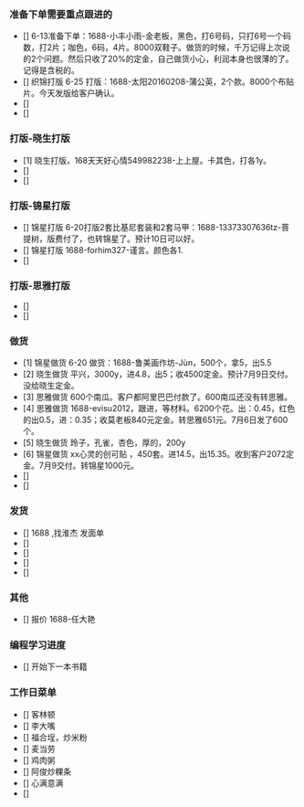 ### 准备下单需要重点跟进的
- [] 6-13准备下单：1688-小丰小雨-金老板，黑色，打6号码，只打6号一个码数，打2片；咖色，6码，4片。8000双鞋子。做货的时候，千万记得上次说的2个问题。然后只收了20%的定金，自己做货小心，利润本身也很薄的了。记得是含税的。
- [] 织锦打版 6-25 打版：1688-太阳20160208-蒲公英，2个款。8000个布贴片。今天发版给客户确认。
- []
- []


### 打版-晓生打版
- [1] 晓生打版，168天天好心情549982238-上上屋。卡其色，打各1y。
- [] 
- [] 

### 打版-锦星打版
- [] 锦星打版 6-20打版2套比基尼套装和2套马甲：1688-13373307636tz-菩提树，版费付了，也转锦星了。预计10日可以好。
- [] 锦星打版 1688-forhim327-谨言。颜色各1.
- []


### 打版-思雅打版
- [] 
- [] 

### 做货
- [1] 锦星做货 6-20 做货：1688-鲁美画作坊-Jùn，500个，拿5，出5.5
- [2] 晓生做货 平兴，3000y，进4.8，出5；收4500定金。预计7月9日交付。没给晓生定金。
- [3] 思雅做货 600个南瓜。客户都阿里巴巴付款了。600南瓜还没有转思雅。
- [4] 思雅做货 1688-evisu2012，跟进，等材料。6200个花。出：0.45，红色的出0.5，进：0.35；收莫老板840元定金。转思雅651元。7月6日发了600个。
- [5] 晓生做货 玲子，孔雀，杏色，厚的，200y
- [6] 锦星做货 xx心灵的创可贴 ，450套。进14.5，出15.35。收到客户2072定金。7月9交付。转锦星1000元。
- []
- []


### 发货
- [] 1688 ,找淮杰 发面单
- []
- []
- []
- []




### 其他
- [] 报价 1688-任大艳


### 编程学习进度
- [] 开始下一本书籍




### 工作日菜单
- [] 客林顿
- [] 李大嘴
- [] 福合埕，炒米粉
- [] 麦当劳
- [] 鸡肉粥
- [] 阿俊炒粿条
- [] 心满意满
- [] 
